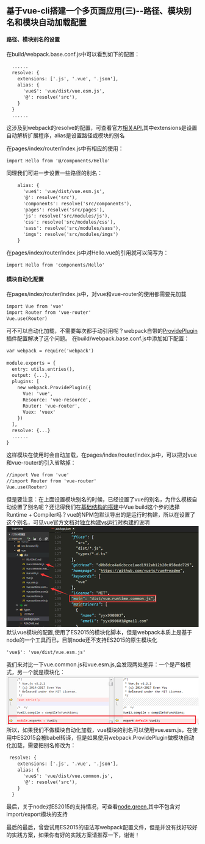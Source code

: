## 基于vue-cli搭建一个多页面应用(三)--路径、模块别名和模块自动加载配置

#### 路径、模块别名的设置
在build/webpack.base.conf.js中可以看到如下的配置：
```
  ......
  resolve: {
    extensions: ['.js', '.vue', '.json'],
    alias: {
      'vue$': 'vue/dist/vue.esm.js',
      '@': resolve('src'),
    }
  }
  ......
```
这涉及到webpack的resolve的配置，可查看官方[相关API](https://webpack.js.org/configuration/resolve),其中extensions是设置自动解析扩展程序，alias是设置路径或模块的别名

在pages/index/router/index.js中有相应的使用：
```
import Hello from '@/components/Hello'
```

同理我们可进一步设置一些路径的别名：
```
    alias: {
      'vue$': 'vue/dist/vue.esm.js',
      '@': resolve('src'),
      'components': resolve('src/components'),
      'pages': resolve('src/pages'),
      'js': resolve('src/modules/js'),
      'css': resolve('src/modules/css'),
      'sass': resolve('src/modules/sass'),
      'imgs': resolve('src/modules/imgs')
    }
```

在pages/index/router/index.js中对Hello.vue的引用就可以简写为：
```
import Hello from 'components/Hello'
```

#### 模块自动化配置
在pages/index/router/index.js中，对vue和vue-router的使用都需要先加载
```
import Vue from 'vue'
import Router from 'vue-router'
Vue.use(Router)
```
可不可以自动化加载，不需要每次都手动引用呢？webpack自带的[ProvidePlugin](https://webpack.js.org/plugins/provide-plugin/)插件配置解决了这个问题。
在build/webpack.base.conf.js中添加如下配置：
```
var webpack = require('webpack')

module.exports = {
  entry: utils.entries(),
  output: {...},
  plugins: [
    new webpack.ProvidePlugin({
      Vue: 'vue',
      Resource: 'vue-resource',
      Router: 'vue-router',
      Vuex: 'vuex'
    })
  ],
  resolve: {...}
  ......
}
```
这样模块在使用时会自动加载，在pages/index/router/index.js中，可以把对vue和vue-router的引入省略掉：
```
//import Vue from 'vue'
//import Router from 'vue-router'
Vue.use(Router)
```
但是要注意：在上面设置模块别名的时候，已经设置了vue的别名，为什么模板自动设置了别名呢？还记得我们在<a href="基于vue-cli搭建一个多页面应用(一).md" target="_blank">基础结构的搭建</a>中Vue build这个步的选择Runtime + Compiler吗？vue的NPM包默认导出的是运行时构建，所以在设置了这个别名，可见vue官方文档对[独立构建vs运行时构建](https://cn.vuejs.org/v2/guide/installation.html#独立构建-vs-运行时构建)的说明
![](07.png)
默认vue模块的配置,使用了ES2015的模块化脚本，但是webpack本质上是基于node的一个工具而已，目前node还不支持ES2015的原生模块化
```
'vue$': 'vue/dist/vue.esm.js'
```
我们来对比一下vue.common.js和vue.esm.js,会发现两处差异：一个是严格模式，另一个就是模块化：
![](08.png)  
所以，如果我们不做模块自动化加载，vue模块的别名可以使用vue.esm.js，在使用中ES2015会被babel转译，但是如果使用webpack.ProvidePlugin做模块自动化加载，需要把别名修改为：
```
 resolve: {
    extensions: ['.js', '.vue', '.json'],
    alias: {
      'vue$': 'vue/dist/vue.common.js',
      '@': resolve('src'),
    }
  }
```

最后，关于node对ES2015的支持情况，可查看[node.green](http://node.green/#ES2015),其中不包含对import/export模块的支持

最后的最后，曾尝试用ES2015的语法写webpack配置文件，但是并没有找好较好的实践方案，如果你有好的实践方案请推荐一下，谢谢！